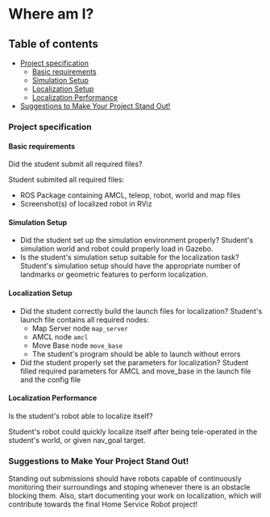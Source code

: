 # Where am I?

## Table of contents
* [Project specification](#project-specification)
  * [Basic requirements](#basic-requirements)
  * [Simulation Setup](#simulation-setup)
  * [Localization Setup](#localization-setup)
  * [Localization Performance](#localization-performance)
* [Suggestions to Make Your Project Stand Out!](#suggestions-to-make-your-project-stand-out)

### Project specification

#### Basic requirements
Did the student submit all required files?

Student submited all required files:
* ROS Package containing AMCL, teleop, robot, world and map files
* Screenshot(s) of localized robot in RViz

#### Simulation Setup
* Did the student set up the simulation environment properly?
Student's simulation world and robot could properly load in Gazebo.
* Is the student's simulation setup suitable for the localization task?
Student's simulation setup should have the appropriate number of landmarks or geometric features to perform localization.

#### Localization Setup
* Did the student correctly build the launch files for localization?
Student's launch file contains all required nodes:
  * Map Server node `map_server`
  * AMCL node `amcl`
  * Move Base node `move_base`
  * The student's program should be able to launch without errors
* Did the student properly set the parameters for localization?
Student filled required parameters for AMCL and move_base in the launch file and the config file

#### Localization Performance
Is the student's robot able to localize itself?

Student's robot could quickly localize itself after being tele-operated in the student's world, or given nav_goal target.

### Suggestions to Make Your Project Stand Out!
Standing out submissions should have robots capable of continuously monitoring their surroundings and stoping whenever there is an obstacle blocking them. Also, start documenting your work on localization, which will contribute towards the final Home Service Robot project!
